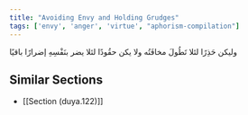 ```yaml
---
title: "Avoiding Envy and Holding Grudges"
tags: ['envy', 'anger', 'virtue', "aphorism-compilation"]
---
```


 وليكن حَذِرًا لئلا تَطُولَ مخافَتُه ولا يكن حقُودًا لئلا يضر بنَفْسِهِ إضرارًا باقيًا

## Similar Sections
- [[Section (duya.122)]]
